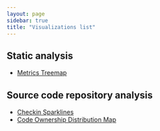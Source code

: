 ```yaml
---
layout: page
sidebar: true
title: "Visualizations list"
---
```


## Static analysis

* [Metrics Treemap](metrics-treemap)


## Source code repository analysis

* [Checkin Sparklines](checkin-sparklines)
* [Code Ownership Distribution Map](code-ownership-distribution-map)
  